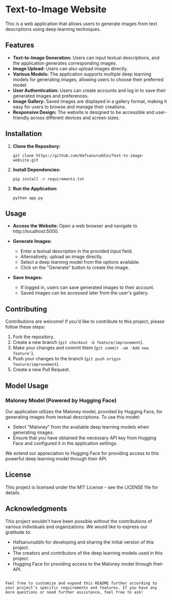 # Text-to-Image Website

This is a web application that allows users to generate images from text descriptions using deep learning techniques.

## Features

- **Text-to-Image Generation:** Users can input textual descriptions, and the application generates corresponding images.
- **Image Upload:** Users can also upload images directly.
- **Various Models:** The application supports multiple deep learning models for generating images, allowing users to choose their preferred model.
- **User Authentication:** Users can create accounts and log in to save their generated images and preferences.
- **Image Gallery:** Saved images are displayed in a gallery format, making it easy for users to browse and manage their creations.
- **Responsive Design:** The website is designed to be accessible and user-friendly across different devices and screen sizes.

## Installation

1. **Clone the Repository:**

   ```
   git clone https://github.com/Hafsanuruddin/Text-to-image-website.git
   ```

2. **Install Dependencies:**

   ```
   pip install -r requirements.txt
   ```

3. **Run the Application:**

   ```
   python app.py
   ```

## Usage

- **Access the Website:** Open a web browser and navigate to http://localhost:5000.
  
- **Generate Images:**
  - Enter a textual description in the provided input field.
  - Alternatively, upload an image directly.
  - Select a deep learning model from the options available.
  - Click on the "Generate" button to create the image.
  
- **Save Images:**
  - If logged in, users can save generated images to their account.
  - Saved images can be accessed later from the user's gallery.

## Contributing

Contributions are welcome! If you'd like to contribute to this project, please follow these steps:

1. Fork the repository.
2. Create a new branch (`git checkout -b feature/improvement`).
3. Make your changes and commit them (`git commit -am 'Add new feature'`).
4. Push your changes to the branch (`git push origin feature/improvement`).
5. Create a new Pull Request.

## Model Usage

### Maloney Model (Powered by Hugging Face)

Our application utilizes the Maloney model, provided by Hugging Face, for generating images from textual descriptions. To use this model:

- Select "Maloney" from the available deep learning models when generating images.
- Ensure that you have obtained the necessary API key from Hugging Face and configured it in the application settings.

We extend our appreciation to Hugging Face for providing access to this powerful deep learning model through their API.

## License

This project is licensed under the MIT License - see the LICENSE file for details.

## Acknowledgments

This project wouldn't have been possible without the contributions of various individuals and organizations. We would like to express our gratitude to:

- Hafsanuruddin for developing and sharing the initial version of this project.
- The creators and contributors of the deep learning models used in this project.
- Hugging Face for providing access to the Maloney model through their API.
```

Feel free to customize and expand this README further according to your project's specific requirements and features. If you have any more questions or need further assistance, feel free to ask!
